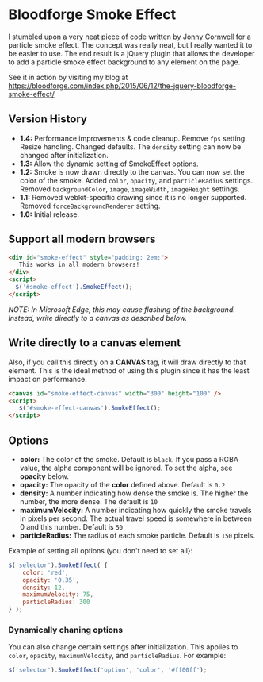 # Bloodforge Smoke Effect
I stumbled upon a very neat piece of code written by [Jonny Cornwell](http://www.blog.jonnycornwell.com/) for a particle smoke effect. The concept was really neat, but I really wanted it to be easier to use. The end result is a jQuery plugin that allows the developer to add a particle smoke effect background to any element on the page.

See it in action by visiting my blog at https://bloodforge.com/index.php/2015/06/12/the-jquery-bloodforge-smoke-effect/
## Version History
* **1.4:** Performance improvements & code cleanup. Remove `fps` setting. Resize handling. Changed defaults. The `density` setting can now be changed after initialization.
* **1.3:** Allow the dynamic setting of SmokeEffect options.
* **1.2:** Smoke is now drawn directly to the canvas. You can now set the color of the smoke. Added `color`, `opacity`, and `particleRadius` settings. Removed `backgroundColor`, `image`, `imageWidth`, `imageHeight` settings.
* **1.1:** Removed webkit-specific drawing since it is no longer supported. Removed `forceBackgroundRenderer` setting.
* **1.0:** Initial release.

## Support all modern browsers
```HTML
<div id="smoke-effect" style="padding: 2em;">
   This works in all modern browsers!
</div>
<script>    
  $('#smoke-effect').SmokeEffect();
</script>
```
*NOTE: In Microsoft Edge, this may cause flashing of the background. Instead, write directly to a canvas as described below.*

## Write directly to a canvas element
Also, if you call this directly on a **CANVAS** tag, it will draw directly to that element. This is the ideal method of using this plugin since it has the least impact on performance.

```HTML
<canvas id="smoke-effect-canvas" width="300" height="100" />
<script>
   $('#smoke-effect-canvas').SmokeEffect();
</script>
```

## Options
* **color:** The color of the smoke. Default is `black`. If you pass a RGBA value, the alpha component will be ignored. To set the alpha, see **opacity** below.
* **opacity:** The opacity of the **color** defined above. Default is `0.2`
* **density:** A number indicating how dense the smoke is. The higher the number, the more dense. The default is `10`
* **maximumVelocity:** A number indicating how quickly the smoke travels in pixels per second. The actual travel speed is somewhere in between 0 and this number. Default is `50`
* **particleRadius:** The radius of each smoke particle. Default is `150` pixels.

Example of setting all options (you don't need to set all}:
```javascript
$('selector').SmokeEffect( {
    color: 'red',
    opacity: '0.35',
    density: 12,
    maximumVelocity: 75,
    particleRadius: 300
} );
```

### Dynamically chaning options

You can also change certain settings after initialization. This applies to `color`, `opacity`, `maximumVelocity`, and `particleRadius`. For example:

```javascript
$('selector').SmokeEffect('option', 'color', '#ff00ff');
```
